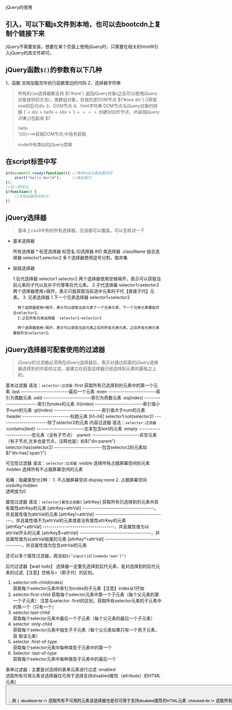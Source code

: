 jQuery的使用
## 引入，可以下载js文件到本地，也可以去bootcdn上复制个链接下来
jQuery不需要安装，想要在某个页面上使用jQuery时，只需要在相关的html中引入jQuery的库文件即可。

## jQuery函数`$()`的参数有以下几种
1、函数
    文档加载完毕执行函数里边的代码
2、选择器字符串
>所有的css选择器都支持
    $('#one')
    返回jQuery对象(之后可以使用jQuery对象提供的方法)，类数组对象，存放的是DOM节点
     $('#one div') //获取one的后代div
3、DOM节点
4、html字符串
        DOM节点与jQuery对象的转换
    $('<div>hello</div>')===>创建对应的节点，并返回jQuery对象;$()包起来
    $('<div>hello</div>')[0]===>获取DOM节点;中括号获取

>node中有类似的jQuery库嘛


## 在script标签中写
```js
$(document).ready(function(){ //等待dom元素加载完毕
	alert("Hello World");	  //弹出窗口
});
//另一种写法
$(function() {
    //文档加载完毕执行
})
```
## jQuery选择器

>基本上css3中有的所有选择器，应该都可以覆盖，可以去核对一下

- 基本选择器

    所有选择器	*
    标签选择器	标签名
    ID选择器	#ID
    类选择器	.className
    组合选择器	selector1,selector2 多个选择器使用逗号分割，取并集
    
- 层级选择器

    1.后代选择器  selector1 selector2
        两个选择器使用空格隔开，表示可以获取当前元素的子代以及孙子代等等后代元素。
    2.子代选择器  selector1>selector2
        两个选择器使用>隔开，表示只能获取当前选中元素的子代【直接子代】元素。
    3. 兄弟选择器
        1.下一个兄弟选择器	 selector1+selector2
        
        两个选择器使用+隔开，表示可以获取当前元素下一个兄弟元素，下一个兄弟元素要能符合selector2。
        2.之后所有兄弟选择器  selector1~selector2
        
        两个选择器使用~隔开，表示可以获取当前元素之后的所有兄弟元素，之后所有兄弟元素要能符合selector2。		

## jQuery选择器可配套使用的过滤器

>jQuery的过滤器必须用在jQuery选择器后，表示对通过前面的jQuery选择器选择到的内容的过滤。是建立在前面选择器已经选择到元素的基础之上的。

基本过滤器
语法：`selector:过滤器`
            :first 		获取所有已选择到的元素中的第一个元素
            :last 		------------------------最后一个元素
            :even 	    ------------------------索引为偶数元素
            :odd 		------------------------索引为奇数元素
            :eq(index) 	------------------------索引为index的元素
            :lt(index)	------------------------索引值小于num的元素
            :gt(index)	------------------------索引值大于num的元素
            :header	    ------------------------标题元素 [h1~h6]
            selector1:not(selector2)
                        ------------------------除了selector2的元素
内容过滤器
语法：`selector:过滤器`			
        :contains(text)	------------------------文本包含text的元素
        :empty		    ------------------------空元素（没有子节点）
        :parent		    ------------------------非空元素（有子节点,文本也是节点，注释也是）如$("div:parent")
        selector:has(selector2)	
                        ------------------------包含selector2的元素如$("div:has('span')")	

可见性过滤器
语法：`selector:过滤器`
        :visible	选择所有占据屏幕空间的元素
		:hidden	    选择所有不占据屏幕空间的元素	

拓展：隐藏类型分2种：
	1. 不占据屏幕空间
		display:none
		<input type="hidden">
	2. 占据屏幕空间
		visibility:hidden  
		透明度为0

属性过滤器
语法：`selector[属性过滤器]`
[attrKey]		    获取所有已选择到的元素中具有属性attrKey的元素
[attrKey=attrVal]	------------------------------------，并且属性值为attrVal的元素
[attrKey!=attrVal]	------------------------------------，并且属性值不为attrVal的元素或者没有属性attrKey的元素
[attrKey^=attrVal]	------------------------------------，并且属性值为以attrVal开头的元素
[attrKey$=attrVal]	------------------------------------，并且属性值为以attrVal结尾的元素
[attrKey*=attrVal]	------------------------------------，并且属性值为包含attrVal的元素

还可以多个属性过滤器，用法如`$("input[id][name$='man']")`

后代过滤器【wait todo】
选择器一定要先选择到后代元素，是对选择到的后代元素的过滤,【注意】空格与>（即子代）的区别。

1. selector:nth-child(index)	
	获取每个selector元素中索引为index的子元素【注意】index从1开始
2. selector:first-child	
	获取每个selector元素中第一个子元素（每个父元素的第一个子元素）
	注意与selector :first的区别，获取所有selector元素的子元素中的第一个（只有一个）
3. selector:last-child		
	获取每个selector元素中最后一个子元素（每个父元素的最后一个子元素）
4. selector :only-child		
    获取每个selector元素中独生子子元素（每个父元素如果只有一个孩子元素，获	取该元素）
5. selector :first-of-type	
	获取每个selector元素中每种类型子元素中的第一个
6. Selector :last-of-type	
	获取每个selector元素中每种类型子元素中的最后一个	

表单过滤器：主要是对选择的表单元素进行过滤
:enabled	
	选取所有可用元素该选择器仅可用于选择支持disabled属性（attribute）的HTML	元素(<button>, <input>,<optgroup>,<option>, <select>,和 <textarea>)
:disabled	
	选取所有不可用的元素该选择器也是仅可用于支持disabled属性的HTML元素
:checked	
	选取所有被选中的元素，用于复选框和单选框，下拉框
:selected	
	选取所有被选中的选项元素，该选择器只适用于<option> 
:focus	
	选择当前获取焦点的元素
:input	
	选取所有的<input><textarea><select><button>元素。注意：$(“:input”)是选择可	以让用户输入的标签元素；而$(“input”)是选择名字为input的标签元素
:text	
	选取所有的单行文本框（<input type="text">）
:password	
	选取所有的密码框
:radio	选取所有的单选框
:checkbox	选取所有的多选框		
:submit	选取所有的提交按钮      		
:image	选取所有input类型为image的表单元素
:reset	选取所有input类型为reset的表单元素      	
:button	选取所有input类型为button的表单元素	
:file		选取所有input类型为file的表单元素
:hidden		  <input type="hidden">
 
## jQuery中的DOM操作

>对DOM操作的方法，可以通过jQuery对象点的方式去调用，且可以链式调用。

学习目标
熟练掌握jQuery如何创建节点
熟练掌握jQuery如何插入节点到不同位置
熟练掌握删除节点
掌握掌握复制节点
掌握掌握替换节点
掌握掌握包裹节点
熟练掌握节点的遍历

---
>参数以中括号表示可选-即可写可不写
### 查找节点	 
	通过jQuery选择器来完成。
### 创建节点
	 
	创建元素节点：`var newTd = $("<td></td>")`
	创建文本节点：在创建元素节点时直接把文本内容写出来: `var newTd = $("<td>文本内容</td>")`
### 插入节点

#### 内部插入
append()	
    在每个匹配元素里面的末尾处插入参数内容。作为它的最后一个子元素。
    参数：为一个或多个DOM元素，DOM元素数组，HTML字符串，或者jQuery对象。

>ps.如果将页面上一个元素A插入到另一个元素B，元素A会被从老地方移走。

appendTo(target)	
	颠倒了$(A).append(B)的效果，$(A).appendTo(B)将A追加到B中，将匹配的元素插入到目标元素的最后面。

prepend()	
    将参数内容插入到每个匹配元素的前面（元素内部）。也就是当前元素中的第一个子元素。
prependTo(target)	
	颠倒了$(A).prepend(B)的效果。

```js
$(A).append(B) //含义：在A的内部末尾加B
$(A).appendTo(B) //含义：把A加到B的内部末尾
$(A).prepend(B) //含义：在A内部的前面加B
$(A).prependTo(B) //含义：把A加到B内部的前面
```
#### 外部插入
after()		
	在匹配元素集合中的每个元素后面插入参数所指定的内容，作为其兄弟节点插在每个匹配元素的后面。

insertAfter(target)   
	在目标元素后面插入集合中每个匹配的元素(插入的元素作为目标元素的兄弟元素)。颠倒了$(A).after(B)的效果。

before()	
	在匹配元素的前面插入内容（外部插入）作为其兄弟节点插在集合中每个匹配元素前面。

insertBefore(target) 
	颠倒了$(A).before(B)的效果。
```js
$(A).after(B) //在A的后面加B
$(A).insertAfter(B) //把A加到B的后面
$(A).before(B) //在A的前面加B
$(A).insertBefore(B) //把A加到B的前面
```

### 删除节点

remove([selector]) 
	从DOM中删除所有匹配的元素；该方法会移除元素，同时也会移除元素内部的一切，包括绑定的事件及与该元素相关的jQuery数据。
    参数：可以为空，是选中符合条件（你使用选择器选取的）的DOM元素
    返回值：一个指向已经被删除的节点的引用，可以在以后再使用这些元素。
    
detach([selector])
	功能和返回值与remove类似，但是.detach()保存所有jQuery数据和被移走的元素的相关联事件。

empty()  
	删除匹配的元素集合中所有的子节点。无参数。

### 复制节点
`$("#id").clone(false)`
clone()
    参数：一个布尔值

    > 默认为false，为浅复制；true，为深复制;深浅针对的是是否--复制元素的同时复制元素中所绑定的事件

	返回值：一个节点的引用，

### 替换节点

replaceWith(newContent) 
	用提供的内容替换集合中所有匹配的元素。该方法会删除与节点相关联的所有数据和事件处理程序。【remove的升级版吖】
	参数：用来插入的内容-->[HTML字符串，DOM元素，或者jQuery对象]
    返回值：被删除元素的集合
replaceAll(target)
	用集合的匹配元素替换每个目标元素。颠倒了replaceWith()操作效果。

### 包裹节点 【有点迷】  	

wrap([wrappingElement])
	在每个匹配的元素外层包上一个html元素。

wrapAll([wrappingElement]) 
	将所有匹配的元素用一个元素来包裹，在所有匹配元素外面包一层HTML结构。
    	
    这种结构可以嵌套多层，但是最内层只能有一个元素。
    所有匹配元素将会被当作是一个整体，在这个整体的外部用指定的HTML结构进行包裹。

wrapInner([wrappingElement])
	每个匹配元素里面内容(子元素)都会被这种结构包裹。

### 节点遍历	

>注意:使用这些方法去解析html文档和xml文档都是可以的，因为html文档和xml文档都可以转换为dom模型。(也就是说在ajax中，如果后台传过来的是xml文档，那么我们使用jquery也可以用下面方法解析)。  	

children([selector])
	用于取得匹配元素的子元素集合（只考虑(儿)子元素而不考虑任何后代元素）。
		
    `$(".content .inner")`=> `$(".content").children(".inner");`

find(selector) 【比children更包容】
	在当前元素对象中的子元素中查找，和参数所匹配的所有的后代元素`$(".content").find(".inner");`

next([selector])
	取得匹配的元素集合中每一个元素紧邻的后面兄弟元素。
nextAll([selector])
	查找当前元素之后所有的同辈元素。

prev([selector])
	取得匹配元素前面紧邻的兄弟元素
prevAll([selector])
   	查找当前元素之前所有的同辈元素
siblings([selector])
   	取得匹配元素前后所有的兄弟元素
closest( selector)
   	取得和参数匹配的最近的元素，如果匹配不上继续向上查找父元素
filter(selector)
   	把当前所选择的所有元素再进行筛选过滤
parent([selector])【唯一指的是：不管爸爸的爸爸】
   	取得一个包含着所有匹配元素的唯一父元素的元素集合。
       ```js
        //查找段落的父元素中每个类名为selected的父元素   
        $("p").parent(".selected") 
       ```
parents([selector])【不加任何参数进行过滤的话，爸爸的爸爸都要取到（好像包含根元素-html）】
   取得一个包含着所有匹配元素的祖先元素的元素集合

## jQuery的事件和API

学习目标
熟练掌握事件如何绑定
熟练掌握事件如何解除绑定
熟练掌握常用鼠标事件
熟练掌握常用键盘事件
熟练掌握常用表单事件
了解jQuery中的API
熟练掌握jQuery中的常用的API

### 事件绑定与解绑

question：bind unbind on off

`bind(eventType[,eventData ],handler(eventObject)) `

>事件类型的值可以取下面列出的鼠标，键盘，表单事件的方法名

eventType: 事件类型，字符串'click' 'submit'多个事件类型可以通过用空格隔开,一次性绑定'click submit'多个事件类型
eventData :事件数据，一个对象
handler: 事件处理函数
```js
//事件处理函数的参数说明
    eventObject： 事件对象
		currentTarget	        在事件冒泡过程中的当前DOM元素
		target		            触发事件的DOM元素
		preventDefault()  	    阻止默认事件行为
		stopPropagation()       防止事件冒泡到DOM树上
		type		            事件类型
		data		           传递给一个事件方法的数据对象--在bind方法中第二个eventData传过来的，在事件处理函数中存于这里
        --
		metaKey	    	        表示事件触发时哪个Meta键被按下
		pageX		            鼠标相对于文档的左边缘的位置
		pageY		            鼠标相对于文档的顶部边缘的位置
```
```js
//同时绑定多个事件类型/处理程序:
	$("button").bind({
  		click:function(){$("p").slideToggle();},
  		mouseover:function(){$("body").css("background-color","red");} 
	});
    //----
    $('#foo').bind('mouseenter mouseleave', function() {
        $(this).toggleClass('entered');
    });
```

unbind([eventType][,handler(eventObject)]) 
	从元素上删除一个以前附加事件处理程序。

	无参时 : 将移除元素上所有绑定的处理程序。
	参数为:某事件类型时，移除该事件类型上的所有绑定的处理程序。
	参数为:事件类型,事件处理函数，移除该事件类型上绑定的该处理函数。

on( events[,selector][,data],handler(eventObject)) 
	在选定的元素上绑定一个或多个事件处理函数。
	selector:一个选择器字符串，用于过滤出被选中的元素中能触发事件的后代元素。如果选择器是null 或者忽略了该选择器，那么被选中的元素总是能触发事件。
off( events [, selector ] [, handler ] )
    移除一个事件处理函数。

trigger( eventType[,extraParameters])
    在每一个匹配的元素上触发某类事件。【模拟绑定过的某一事件的发生】
	根据绑定到匹配元素的给定的事件类型执行所有的处理程序和行为。extraParameters传递给事件处理程序的额外参数。为数组类型。
	向事件中传入任意的数据：
		$("p").click( function (event, a, b) {
		}).trigger("click", ["foo", "bar"]);
### 鼠标事件
click()		鼠标单击事件
dblclick()		鼠标双击事件
hover()		鼠标悬停事件
mousedown()	鼠标按下事件
mouseup()		鼠标抬起事件
mouseenter()	鼠标进入事件	不支持子元素
mouseleave()	鼠标离开事件	不支持子元素
mouseout()		鼠标离开事件	支持子元素
mouseover()		鼠标进入事件	支持子元素
mousemove()   	鼠标移动事件

可以直接像下面这样使用。
```js
$('div').click(function(){//do something})
// <===>
$('div').bind('click',function(){})
```

### 键盘事件

keypress()

当键盘或按钮被按下时，发生 keypress 事件。
keypress事件与keydown 事件类似。当按钮被按下时，会发生该事件。它发生在当前获得焦点的元素上。
不过，与keydown事件不同，**每插入一个字符，就会发生 keypress 事件。**
注释：如果在文档元素上进行设置，则无论元素是否获得焦点，该事件都会发生。


>主要用来捕获数字(注意：包括Shift+数字的符号)、字母（注意：包括大小写）、小键盘等【除了F1-12、SHIFT、Alt、Ctrl、Insert、Home、PgUp、Delete、End、PgDn、ScrollLock、Pause、NumLock、{菜单键}、{开始键}和方向键外的ANSI字符。】
	
keyup()	

按键抬起触发事件

>通常可以捕获键盘除了PrScrn所有按键(这里不讨论特殊键盘的特殊键）。

keydown()

当键盘或按钮被按下时，发生 keydown 事件。
注释：如果在文档元素上进行设置，则无论元素是否获得焦点，该事件都会发生。

>通常可以捕获键盘除了PrScrn所有按键(这里不讨论特殊键盘的特殊键）。

### 表单事件

focus()   	聚焦事件
blur()		失去焦点事件
change()	当元素的值发生改变时激发的事件
select()  	当textarea 或文本类型的input元素中的文本被选择时触发的事件。绑定在单行文本框或多行文本框上
submit()	表单提交事件，绑定在form

### jQuery中常用的API

#### jQuery中的html() text() val() 方法
val([value])用来读取或修改【表单元素】value属性的值

参数：
	无参 获取value值--- 返回value的值
	参数 value，设置value的值，---返回当前更改后的jQuery对象
	参数 function(index,oldVal) 回调函数，index索引，oldVal当前val【有点迷??】

html([html])用为读取和修改元素的HTML标签。

参数：
	无参 获取html的值
	参数 html，设置html的值
	参数 function(index,oldhtml) 回调函数，index索引，oldhtml当前html【有点迷??】
text([text])用来读取或修改元素的纯文本内容

参数：
	无参 获取文本值
	参数 text，设置文本值
	参数 function(index,oldText) 回调函数，index索引，oldText当前text【有点迷??】

#### jQuery中的工具方法
get()
	无参：调用这个方法将会返回所有匹配的DOM节点，这些节点包含在一个标准的数组中。**返回数组**
	参数 index: 索引，从0开始计数，用来确定获取索引指定【DOM对象】。
		    如果index的值超出范围小于元素数量的负数或等于或大于元素的数量，那么它将返回undefined。
toArray() 

	无参 ：返回一个包含jQuery对象集合中的所有DOM元素数组。【和get无参时功能类似】

eq(index)

	参数 index：用于指示元素的索引，当为负数时从集合中的最后一个元素开始倒数；返回指定索引位置上的jQuery对象。【和get有参时功能类似，但返回值不同，这里时jQuery对象】

filter() 过滤器函数

	参数 ：选择器字符串
	参数：function(index){} 匿名函数，
        如果函数返回true，该元素将被包含在筛选集合中；返回值:jQuery对象。
map() 	

	该方法特别适用于获取或设置元素集合中的值；参数function(index,item){} 回调函数。
not() 	
	从匹配的元素集合中移除指定的元素。
each() 	
	
	**遍历一个jQuery对象，为每个匹配元素执行一个函数；**
	参数 function(index, Element) 。
first() 	
	获取匹配元素集合中第一个元素。无参数。
last() 		
	获取匹配元素集合中最后一个元素。无参数。

is()	
	返回值：boolean类型。
	判断当前匹配的元素集合中的元素，是否为一个选择器/DOM元素/jQuery对象，如果这些元素至少一个匹配给定的参数，那么返回true。

has() 	
	
	筛选匹配元素集合中的那些有相匹配的选择器或DOM元素的后代元素。

slice()
	
    返回：一个新的jQuery对象
	根据指定的下标范围，过滤匹配的元素集合，并生成一个新的jQuery对象。
	参数(start [, end ]):start整数，从0开始计数的下标。
	代表将要被选择的元素的起始下标。如果指定的下标是一个负数，那么代表从末尾开始计数。end整数，从0开始计数的下标。代表将要被选择的元素的结束下标。如果指定的下标是一个负数，那么代表从末尾开始计数。如果忽略此参数，则选择的范围是从start开始，一直到最后。
#### jQuery中的属性设置函数
  
1. attr( key|key,val|{key:val,key2:val2} )

>推荐用于操作自有属性和自定义属性

获取匹配元素集合中的第一个元素的属性的值
或者给每一个匹配的元素设置一个或多个属性。
   
2. prop( key|key,val|{key:val,key2:val2} )  

获取匹配的元素集中第一个元素的属性值或设置每一个匹配元素的一个或多个属性，常用于单值属性。 推荐用于操作布尔属性
   
3. removeAttr( attributeName )

为匹配的元素集合中的每个元素中移除一个属性(attribute)。
4. removeProp( propertyName )

为集合中匹配的元素删除一个属性（property）。一般来说，只需要移除自定义的属性。
   
5. css( key|key,val|{key:val,key2:val2} )

获取匹配元素集合中的第一个元素的样式属性的计算值或设置每个匹配元素的一个或多个CSS属性。

6. addClass( className )

为每个匹配的元素添加指定的样式类名。
7. hasClass( className )
	
确定任何一个匹配元素是否有被分配给定的（样式）类。

8. removeClass([className ])

移除集合中每个匹配元素上一个，多个或全部样式。
			  		

## jQuery中的Ajax

学习目标

熟悉并理解Ajax的底层接口
熟练并掌握Ajax的快捷函数
理解全局ajax事件处理

### 底层接口

`jQuery.ajax(url[,settings]); `

作用：执行一个异步的HTTP(Ajax)的请求
参数：
	url      	: 一个用来包含发送请求的URL字符串。
	settings    : 以"{键:值}"组成的AJAX请求设置。所有选项都是可选的。
        async   : 是否异步请求，默认为true。
        cache   : 默认为true,表示浏览器缓存此页面。设置为false将不缓存。
        data    : 发送到服务器的数据。**将自动转换为请求字符串格式**。数据必须为"{键:值}"格式。
        method  : 默认为'GET'。HTTP 请求方法 (比如："POST","GET ","PUT")。
        dataType: 从服务器返回你期望的数据类型。
        "json"把响应的结果当作JSON执行，并返回一个JavaScript对象。JSON 数据以严格的方式解析；任何畸形的JSON将被拒绝，并且抛出解析错误信息。在jQuery1.9中，一个空响应也将被拒绝;服务器应该返回null或 {}响应代替。
        timeout	: 设置请求超时时间（毫秒）。
        beforeSend: 请求发送前的回调函数,返回false将取消这个请求。
        headers：{'content-type':''}	我们发送给服务器的数据类型,ajax会自动把我们写在这里的数据放在请求头中设置	
        complete   : 请求完成后的回调函数(请求success,error之后均调用)该选项可以接受一个函数数组，每个函数将被依次调用。
        error	   : 请求失败时调用此函数。
        success	   : 请求成功后的回调函数。可以接受一个函数数组。每个函数将被依次调用。
        statusCode : (默认: {})

        ```js
        $.ajax({
                statusCode: {
                404: function() {
                    alert("page not found");
                }
                }
            });
        ```

### Ajax快捷函数

$.get(url[,data][,success(data,textStatus,jqXHR)][,dataType]) 使用一个HTTP GET请求从服务器加载数据。这是一个Ajax功能的缩写
$.post(url[,data][,success(data,textStatus,jqXHR)][,dataType]) 使用一个HTTP POST 请求从服务器加载数据
$.getJSON(url[,data][,success(data,textStatus,jqXHR)]) 使用一个HTTP GET请求从服务器加载JSON编码的数据


$dom.load(url[,data][,complete(responseText,textStatus,XMLHttpRequest)])

>载入远程 HTML 文件代码并插入至 DOM 中。

url:待装入 HTML 网页网址。
data:发送至服务器的 key/value 数据。在jQuery 1.3中也可以接受一个字符串了。
callback:载入成功时回调函数。

```js
	$('#result').load('ajax/test.html #container');
	//载入test.html中的$("#container")
```
如果 url 参数的字符串中包含一个或多个空格，那么第一个空格后面的内容,会被当成是 jQuery 的选择器，从而决定应该加载返回结果中的哪部分内容。

### jQuery XHR对象 ---jqXHR

为了与XMLHttpRequest向后兼容，一个jqXHR对象会显露出以下的属性和方法：
    	readyState
    	status
    	statusText
    	responseXML和/或responseText，分别是在底层请求用xml和/或text响应时。
    
	setRequestHeader(name, value)
    	getAllResponseHeaders()
    	getResponseHeader()
    	statusCode()
    	abort()


## jQuery中的动画

学习目标

熟悉并掌握jQuery中的样式方法
体验jQuery中动画的效果
熟悉并掌握jQuery中的动画

### jQuery样式相关方法

宽度 = width + 2padding + 2border + 2margin

.height([val|fn])   获取匹配元素集合中的第一个元素的当前计算高度值或给每个匹配的元素设置高度。

>.css('height') 和 .height()之间的区别是后者返回一个没有单位的数值（例如，	400），前者是返回带有完整单位的字符串（例如，400px）。需要数学计算的时候推荐使用.height()方法。

.width([val|fn]) 获取匹配元素集合中的第一个元素的当前计算宽度值或给每个匹配的元素设置宽度。 

.innerHeight()

获取匹配元素集合中的第一个元素的当前计算的内部高度（包括padding，但不包括border），或设置每一个匹配元素的内部高度。
>这个方法不适用于window 和 document对象，对于这些对象可以使用.height()代替。

.innerWidth()

	同理，内部宽度。
>这个方法不适用于window和document对象，对于这些对象可以使用.width()代替

.outerHeight()

	获取匹配元素集合中第一个元素的当前计算高度值,包括padding，border和选择性的margin。返回一个整数（不包含"px"）表示的值 ，或如果在一个空集合上调用该方法，则会返回 null。 
>这个方法不适用于window 和 document对象，可以使用.height()代替。 

.outerWidth()
	
	获取元素集合中第一个元素的当前计算宽度值,包括padding，border和选择性的margin。返回一个整数（不包含"px"）表示的值，或如果在一个空集合上调用该方法，则会返回 null）。
>这个方法不适用于window 和 document对象，可以使用.width()代替。
虽然.outerWidth()可以在表格元素上使用，使用 border-collapse:collapseCSS属性可能会产生意外结果。

.offset()

	在匹配的元素集合中，获取的第一个元素的当前坐标，或设置每一个元素的坐标，**坐标相对于文档document**。.offset()方法允许我们检索一个元素相对于文档（document）的当前位置。
    
    和.position()的差别在于：.position()是相对于相对于父级元素的位移。当通过全局操作（特别是通过拖拽操作）将一个新的元	素放置到另一个已经存在的元素的上面时，若要取得这个新的元素的位置，那么使用.offset()更合适。
    
    返回值：一个包含top和left属性的对象。

.position()

	.position()方法可以取得元素**相对于父元素的偏移位置**。与.offset()不同, .offset()是获得该元素相对于document的当前坐标，当把一个新元素放在同一个容器里面另一个元素附近时，用.position()更好用。
	
    返回值：一个包含top和left属性的对象。

.scrollLeft()
	
	获取匹配的元素集合中第一个元素的当前水平滚动条的位置或设置每个匹配元素的水平滚动条位置。

.scrollTop()	

	获取匹配的元素集合中第一个元素的当前垂直滚动条的位置或设置每个匹配元素的垂直滚动条位置。

.offsetParent()

	取得离指定元素最近的含有定位信息的祖先元素。含有定位信息的元素指的是，CSS 的 position 属性是 relative, absolute, 或 fixed 的元素。

### 基本效果

隐藏
	`$obj.hide()`如果没有提供参数,被匹配的元素将不带动画地立即隐藏。这大致地等同于`.css( "display", "none" )`

	`$obj.hide( [duration ][, complete ] )`
	
	如果提供了一个duration，或者提供了一个complete回调函数，.hide()方法就变成了一个动画方法。.hide()方法同时地变动了匹配的元素宽度、高度以及不透明度。当这些值到达0时，display样式属性会被设置为none以确保元素不会影响网页的布局。
	
    duration 持续时间：
		默认值      : 400毫秒
		用毫秒数指定: 更大的数字表示更慢的动画而不是更快的动画
		'fast'     : 表示200毫秒的持续时间
		'normal'  : 正常
		'slow'     : 表示800毫秒的持续时间
		complete    : 一个函数，在动画一旦结束时调用它，对每个匹配的元素调用一次

显示
	$obj.show()
	$obj.show( [duration ] [, complete ] )
	用法与hide类似。

隐藏与显示 (切换显隐)

	$obj.toggle( [duration ] [, complete ] )
	$obj.toggle( display )
	display：
		类型：Boolean
		使用true显示元素，使用false隐藏元素

淡入淡出效果

淡入

	$obj.fadeIn( [duration ] [, complete ] )
	通过把匹配的元素渐显为不透明，来显示匹配的元素。该方法变动了匹配的元素的不透明度。它近似于.fadeTo()方法，但是那个方法没有取消隐藏元素，并可以指定最终的不透明程度。

淡出

	$obj.fadeOut([duration ] [, complete ] )
	方法变动了匹配的元素的不透明度。一旦不透明度到达0，样式属性	display会被设置为none，因此元素不再影响网页的布局。


淡入到

	$obj.fadeTo( duration, opacity [, complete ] )
	调整匹配的元素的不透明度opacity一个0到1之间的数字，表示目标不透明度。
	
淡入与淡出
	
	$obj.fadeToggle( [duration ] [, complete ] )
	通过变动匹配的元素的不透明度，来显示或隐藏匹配的元素。

滑动效果

滑下
	$obj.slideDown( [duration ] [, complete ] )
	用滑移动作显示匹配的元素。

滑上
	$obj.slideUp( [duration ] [, complete ] )
	用一个滑移动作隐藏匹配的元素。

滑上与滑下
	$obj.slideToggle( [duration ] [, complete ] )
	用一个滑移动作显示或者隐藏匹配的元素。

自定义效果
animate()
	animate( properties [, duration ] [, complete ] )
	
	properties：一个CSS属性和值的对象，动画将根据这组对象移动。
	
	1. 所有变动的属性必须变动到一个单一数字值 (width,height,left)
	2. 除了样式属性，有些非样式属性，比如说scrollTop和scrollLeft，以及自定义属性，也可以变动。
	3. 如果一个值的前面加了+=或者-=这些字符，则目标值会根据属性的当前值累加或连减给定的数字计算出来。

.stop()
	停止匹配元素当前正在运行的动画。
	.stop( [clearQueue ] [, jumpToEnd ] )
	
	当一个元素调用.stop()，当前正在运行的动画（如果有的话）立即停止。如果一个元素用.slideUp()隐藏的时候，调用.stop()，该元素依然会有一部分是处于显示状态的。由于元素上的动画尚未执行完成，所以动画完成时执行的回调函数是不会被调用的。

	clearQueue参数值为true时,那么在队列中的动画其余被删除并永远不会运行。

	jumpToEnd参数值为true时,当前动画将停止，但该元素上的 CSS 属性会被立刻修改成动画的目标值。
```js
	//点击 slideToggle 按钮，会开始动画。然后在动画结束前再次点击该按钮,此时，会立刻从当前位置向反方向开始动画。
	$('#toggle').on('click', function(){
		$block.stop().slideToggle(1000);
	});
```

.finish()
	.finish()方法和.stop(true, true)很相似，.stop(true, true)将清除队列，并且目前的动画跳转到其最终值。但是，不同的是，.finish()会导致所有排队的动画的CSS属性跳转到他们的最终值。

.queue()
	显示或操作匹配的元素上已经执行的函数列队。
	.queue([queueName ])
	queueName:一个含有队列名的字符串。默认是fx，标准的动画队列。
```js	
    //获取定义在div上的动画队列
	var n = div.queue("fx");
```

.delay()
	设置一个延时来推迟执行队列中后续的项。

	.delay( duration )只有队列中连续的事件会延迟;
	例如不带参数的 .show() 或者.hide()不会延迟，因为他们没有使用效果队列。
```js
	//div1,div2同时滑上，div1延迟800毫秒再淡入。
	$("button").click(function() {
		$("div.first").slideUp(300).delay(800).fadeIn(400);
		$("div.second").slideUp(300).fadeIn(400);
	});
```

.clearQueue()
	=> stop(true);
	从列队中移除所有未执行的项。
	
	当.clearQueue()方法被访问的时候，所有在这个列队中未执行的函数将被移除。当不使用参数的时候，.clearQueue()会从标准的动画队列	fx中移除剩下的函数。这个方法类似.stop(true)。然而.stop()方法只	适用在动画中。
	.clearQueue()还可以用来移除用.queue()方法添加到普通jQuery列表的任何函数。 
